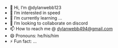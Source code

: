 - 👋 Hi, I’m @dylanwebb123
- 👀 I’m interested in speed
- 🌱 I’m currently learning ...
- 💞️ I’m looking to collaborate on discord
- 📫 How to reach me @ dylanwebb494@gmail.com
- 😄 Pronouns: he/his/him
- ⚡ Fun fact: ...

<!---
dylanwebb123/dylanwebb123 is a ✨ special ✨ repository because its `README.md` (this file) appears on your GitHub profile.
You can click the Preview link to take a look at your changes.
--->
